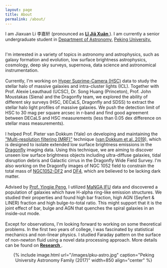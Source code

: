 ```yaml
---
layout: page
title: About
permalink: /about/
---
```


<p>I am Jiaxuan Li 李嘉轩 (pronounced as <a href="https://translate.google.com/#view=home&op=translate&sl=zh-CN&tl=zh-CN&text=李嘉轩"><strong>Lǐ Jiā Xuān</strong> </a>). I am currently a senior undergraduate student in <a class="tosu" href="http://astro.pku.edu.cn ">Department of Astronomy,</a> <a class="tosu" href="http://pku.edu.cn">Peking University. </a>
<br>
<br>

I'm interested in a variety of topics in astronomy and astrophysics, such as galaxy formation and evolution, low surface brightness astrophysics, cosmology, deep sky surveys, supernova, data science and astronomical instrumentation. 
<br>
<br>
Currently, I'm working on <a href="https://hsc.mtk.nao.ac.jp">Hyper Suprime-Camera (HSC)</a> data to study the stellar halo of massive galaxies and intra-cluster lights (ICL). Together with Prof. Alexie Leauthaud (UCSC), Dr. Song Huang (Princeton), Prof. John Moustakas (Siena) and the Dragonfly team, we explored the ability of different sky surveys (HSC, DECaLS, Dragonfly and SDSS) to extract the stellar halo light profiles of massive galaxies. We push the detection limit of HSC to 30 mag per square arcsec in r-band and find good agreement between DECaLS and HSC measurements (less than 0.05 dex difference on stellar mass measurements). 
<br>
<br>
I helped Prof. Pieter van Dokkum (Yale) on developing and maintaining the <a href="https://github.com/AstroJacobLi/mrf">"Multi-resolution filtering (MRF)"</a> technique (<a href="https://ui.adsabs.harvard.edu/abs/2019arXiv191012867V/abstract">van Dokkum et al. 2019</a>), which is designed to isolate extended low surface brightness emissions in the <a href="http://dragonflytelescope.org">Dragonfly</a> imaging data. Using this technique, we are aiming to discover unseen low surface brightness objects including ultra-diffuse galaxies, tidal disruption debris and Galactic cirrus in the Dragonfly Wide Field Survey. I'm also working on the Dragonfly images of NGC 1052 field to constrain the total mass of <a href="https://ui.adsabs.harvard.edu/abs/2018Natur.555..629V/abstract">NGC1052-DF2</a> and <a href="https://ui.adsabs.harvard.edu/abs/2019ApJ...874L...5V/abstract">DF4</a>, which are believed to be lacking dark matter.
<br>
<br>
Advised by <a href="http://kiaa.pku.edu.cn/people/yingjie-peng">Prof. Yingjie Peng</a>, I utilized <a href="https://www.sdss.org/dr14/manga/">MaNGA IFU</a> data and discovered a population of galaxies which have H-alpha ring-like emission structures. We studied their properties and found high bar fraction, high AGN (Seyfert & LINER) fraction and high bulge-to-total ratio. This might support that it is the joint effect of bar, bulge and AGN that quenches the spiral galaxies in an inside-out mode. 
<br>
<br>
Except for observations, I'm looking forward to working on some theoretical problems. In the first two years of college, I was fascinated by statistical mechanics and non-linear physics. I studied Faraday pattern on the surface of non-newton fluid using a novel data processing approach. More details can be found on <a href="https://astrojacobli.github.io/research/"><strong>Research</strong> </a>.

<center>
{% include image.html url="/images/pku-astro.jpg" caption="Peking University Astronomy Family (2017)" width=850 align="center" %}
</center>

<!-- {% include image.html url="/images/anniversary1.jpg" caption="Me and 120 Anniversary of Peking University" width=300 align="right" %} --> 
